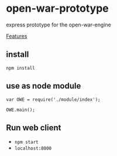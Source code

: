 # open-war-prototype
express prototype for the open-war-engine
 
[Features](docs/features.md)

## install
`npm install`

## use as node module

```
var OWE = require('./module/index');

OWE.main();
```

## Run web client
- `npm start`
- `localhost:8000`
